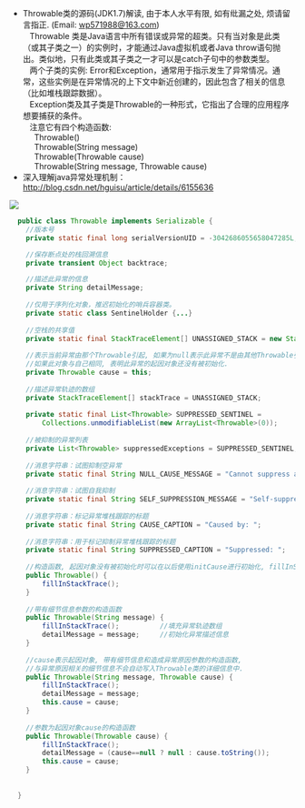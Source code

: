 * Throwable类的源码(JDK1.7)解读, 由于本人水平有限, 如有纰漏之处, 烦请留言指正. (Email: wp571988@163.com)   
  &nbsp;&nbsp; Throwable 类是Java语言中所有错误或异常的超类。只有当对象是此类（或其子类之一）的实例时，才能通过Java虚拟机或者Java throw语句抛出。类似地，只有此类或其子类之一才可以是catch子句中的参数类型。    
  &nbsp;&nbsp; 两个子类的实例: Error和Exception，通常用于指示发生了异常情况。通常，这些实例是在异常情况的上下文中新近创建的，因此包含了相关的信息（比如堆栈跟踪数据）。   
  &nbsp;&nbsp; Exception类及其子类是Throwable的一种形式，它指出了合理的应用程序想要捕获的条件。   
  &nbsp;&nbsp; 注意它有四个构造函数:    
  &nbsp;&nbsp;&nbsp;&nbsp;  Throwable()     
  &nbsp;&nbsp;&nbsp;&nbsp;  Throwable(String message)    
  &nbsp;&nbsp;&nbsp;&nbsp;  Throwable(Throwable cause)    
  &nbsp;&nbsp;&nbsp;&nbsp;  Throwable(String message, Throwable cause)     
* 深入理解java异常处理机制：&nbsp; <http://blog.csdn.net/hguisu/article/details/6155636>
<p><img src="http://images.cnblogs.com/cnblogs_com/wp5719/831982/o_Throwable.png" /></p>

```java
  public class Throwable implements Serializable {
    //版本号
    private static final long serialVersionUID = -3042686055658047285L;

    //保存断点处的栈回溯信息  
    private transient Object backtrace;

    //描述此异常的信息  
    private String detailMessage;
    
    //仅用于序列化对象，推迟初始化的哨兵容器类。
    private static class SentinelHolder {...}
    
    //空栈的共享值
    private static final StackTraceElement[] UNASSIGNED_STACK = new StackTraceElement[0];
    
    //表示当前异常由那个Throwable引起, 如果为null表示此异常不是由其他Throwable引起的,
    //如果此对象与自己相同, 表明此异常的起因对象还没有被初始化.
    private Throwable cause = this;
    
    //描述异常轨迹的数组
    private StackTraceElement[] stackTrace = UNASSIGNED_STACK;
    
    private static final List<Throwable> SUPPRESSED_SENTINEL =
        Collections.unmodifiableList(new ArrayList<Throwable>(0));
    
    //被抑制的异常列表
    private List<Throwable> suppressedExceptions = SUPPRESSED_SENTINEL;
    
    //消息字符串：试图抑制空异常
    private static final String NULL_CAUSE_MESSAGE = "Cannot suppress a null exception.";
    
    //消息字符串：试图自我抑制
    private static final String SELF_SUPPRESSION_MESSAGE = "Self-suppression not permitted";
    
    //消息字符串：标记异常堆栈跟踪的标题
    private static final String CAUSE_CAPTION = "Caused by: ";
    
    //消息字符串：用于标记抑制异常堆栈跟踪的标题
    private static final String SUPPRESSED_CAPTION = "Suppressed: ";
    
    //构造函数, 起因对象没有被初始化时可以在以后使用initCause进行初始化, fillInStackTrace可以用来初始化它的异常轨迹数组.
    public Throwable() {
        fillInStackTrace();
    }
    
    //带有细节信息参数的构造函数
    public Throwable(String message) {
        fillInStackTrace();          //填充异常轨迹数组
        detailMessage = message;     //初始化异常描述信息
    }
    
    //cause表示起因对象, 带有细节信息和造成异常原因参数的构造函数, 
    //与异常原因相关的细节信息不会自动写入Throwable类的详细信息中.
    public Throwable(String message, Throwable cause) {
        fillInStackTrace();
        detailMessage = message;
        this.cause = cause;
    }
    
    //参数为起因对象cause的构造函数
    public Throwable(Throwable cause) {
        fillInStackTrace();
        detailMessage = (cause==null ? null : cause.toString());
        this.cause = cause;
    }
    
    
  } 
```
